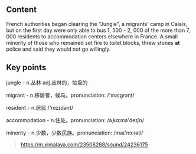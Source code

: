 ## Content

French authorities began clearing the "Jungle", a migrants' camp in Calais, but on the first day were only able to bus 1, 500 - 2, 000 of the more than 7, 000 residents to accommodation centers elsewhere in France. A small minority of those who remained set fire to toilet blocks, threw stones **at** police and said they would not go willingly.

## Key points

jungle - n.丛林 adj.丛林的，垃圾的

migrant - n.移居者，候鸟。pronunciation: /'maɪɡrənt/

resident - n.居民 /'rezɪdənt/

accommodation - n.住处。pronunciation: /əˌkɑːmə'deɪʃn/

minority - n.少数，少数民族。pronunciation: /maɪ'nɔːrəti/

> https://m.ximalaya.com/23508288/sound/24236175

